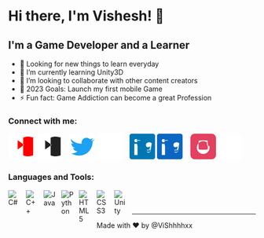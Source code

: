 # Hi there, I'm Vishesh! 👋 


## I'm a Game Developer and a Learner

- 🔭 Looking for new things to learn everyday
- 🌱 I’m currently learning Unity3D
- 👯 I’m looking to collaborate with other content creators
- 🥅 2023 Goals: Launch my first mobile Game
- ⚡ Fun fact: Game Addiction can become a great Profession

### Connect with me:

[![website](./img/youtube-light.svg)](https://www.youtube.com/channel/UC7_usxXxetRrOiR0KG__vWg#gh-light-mode-only)
[![website](./img/youtube-dark.svg)](https://www.youtube.com/channel/UC7_usxXxetRrOiR0KG__vWg#gh-dark-mode-only)
&nbsp;&nbsp;
[![website](./img/twitter-light.svg)](https://twitter.com/247Vishesh#gh-light-mode-only)
[![website](./img/twitter-dark.svg)](https://twitter.com/247Vishesh#gh-dark-mode-only)
&nbsp;&nbsp;
[![website](./img/linkedin-light.svg)](https://www.linkedin.com/in/visheshjain247/#gh-light-mode-only)
[![website](./img/linkedin-dark.svg)](https://www.linkedin.com/in/visheshjain247/#gh-dark-mode-only)
&nbsp;&nbsp;
[![website](./img/instagram-light.svg)](https://www.instagram.com/oof.vishesh/#gh-light-mode-only)
[![website](./img/instagram-dark.svg)](https://www.instagram.com/oof.vishesh/#gh-dark-mode-only)

### Languages and Tools:


[<img align="left" alt="C#" width="26px" src="https://cdn.jsdelivr.net/gh/devicons/devicon/icons/csharp/csharp-original.svg" style="padding-right:10px;" />][csharp]
[<img align="left" alt="C++" width="26px" src="https://cdn.jsdelivr.net/gh/devicons/devicon/icons/cplusplus/cplusplus-original.svg" style="padding-right:10px;" />][cplusplus]
[<img align="left" alt="Java" width="26px" src="https://cdn.jsdelivr.net/gh/devicons/devicon/icons/java/java-original.svg" style="padding-right:10px;" />][java]
[<img align="left" alt="Python" width="26px" src="https://cdn.jsdelivr.net/gh/devicons/devicon/icons/python/python-original.svg" style="padding-right:10px;" />][python]
[<img align="left" alt="HTML5" width="26px" src="https://cdn.jsdelivr.net/gh/devicons/devicon/icons/html5/html5-original.svg" style="padding-right:10px;" />][html]
[<img align="left" alt="CSS3" width="26px" src="https://cdn.jsdelivr.net/gh/devicons/devicon/icons/css3/css3-original.svg" style="padding-right:10px;" />][css]
[<img align="left" alt="Unity" width="26px" src="https://cdn.jsdelivr.net/gh/devicons/devicon/icons/unity/unity-original.svg" style="padding-right:10px;" />][unity]

<br />
<br />




---

Made with ❤️ by @ViShhhhxx




[twitter]: https://twitter.com/247Vishesh
[youtube]: https://www.youtube.com/channel/UC7_usxXxetRrOiR0KG__vWg
[instagram]: https://instagram.com/oof.vishesh
[linkedin]: https://www.linkedin.com/in/visheshjain247

[csharp]: #csharp-link
[cplusplus]: #cplusplus-link
[java]: #java-link
[python]: #python-link
[html]: #html-link
[css]: #css-link
[unity]: #unity-link
